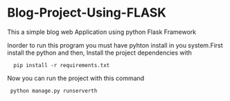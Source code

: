 # Blog-Project-Using-FLASK

This a simple blog web Application using python Flask Framework

Inorder to run this program you must have pyhton install in you system.First install the python and then,
Install the project dependencies with

      pip install -r requirements.txt
    
Now you can run the project with this command

     python manage.py runserverth

